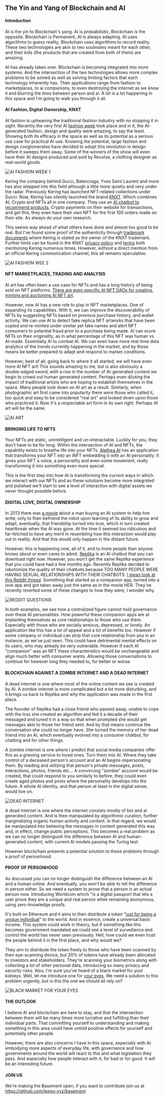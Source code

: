 ## The Yin and Yang of Blockchain and AI

#### Introduction 
AI is the yin to Blockchain's yang. AI is probabilistic, Blockchain is the opposite. Blockchain is Permanent, AI is always adapting. AI uses algorithms to guess reality, Blockchain uses algorithms to record reality. These two technologies are akin to two soulmates meant for each other, and their kids (the products that are created from both of them) are amazing.

AI has already taken over. Blockchain is becoming integrated into more systems. And the intersection of the two technologies allows more complex problems to be solved as well as solving limiting factors that each technology inherently has. Their applications range from fashion to marketplaces, to ai companions, to even destroying the internet as we know it and blurring the lines between person and ai. A lot is a lot happening in this space and I'm going to walk you through it all. 

#### AI Fashion, Digital Ownership, KNXT
AI fashion is upheaving the traditional fashion industry with no stopping it in sight. Recently the very first AI [fashion week](https://fashionweek.ai/) took place and in it, the AI-generated fashion, design and quality were amazing, to say the least. Showing both its efficacy in the space as well as its potential as a serious use case for practical AI use. Knowing the potential, large fashion and design conglomerates have decided to adopt this revolution in design before it sweeps them away. Some of the winners of the show will even have their AI designs produced and sold by Revolve, a clothing designer as real-world goods. 

![AI FASHION WEEK 1](p1.png)

Kering the company behind Gucci, Balenciaga, Yves Saint Laurent and more has also stepped into this field although a little more quietly and very under the radar. Previously Kering has launched NFT-related collections under Gucci. Now, Kering has silently launched the brand [KNXT](https://www.knxt-boutique.com/). Which combines AI, Crypto and NFTs all in one company. They use an [AI chatbot to recommend products](https://www.knxt-madeline.com/chat), Crypto payments on their website for transactions, and get this, they even have their own NFT for the first 100 orders made on their site. As always do your own research.

This seems way ahead of what others have done and almost too good to be real. But I've found some proof of the authenticity through [trademark documents](https://trademarks.justia.com/793/32/knxt-79332972.html) where Kering is stated as the owner of the KNXT trademark. Further hints can be found in the KNXT [privacy policy](https://www.knxt-boutique.com/privacy) and [terms](https://www.knxt-boutique.com/terms) both mentioning Kering numerous times. However, without a direct mention from an official Kering communication channel, this all remains speculative.

![AI FASHION WEE 2](p4.png)

#### NFT MARKETPLACES, TRADING AND ANALYSIS
AI art has often been a use case for NFTs and has a long history of being sold on NFT platforms. [There are even specific AI NFT DAOs for creating, minting and auctioning AI NFT art](https://www.botto.com/). 

However, now AI has a new role to play in NFT marketplaces. One of expanding its capabilities. With it, we can improve the discoverability of NFTs by suggesting NFTs based on previous purchase history, and wallet activity. We can use AI to detect fake replica NFT artworks that have been copied and re-minted under similar yet fake names and alert NFT consumers to potential fraud prior to a purchase being made. AI can score NFTs on their originality, as in what percentage of this NFT was human vs AI-made. Essentially AI to combat AI. We can even have more real-time data analytics of the trends currently happening in the market, and by those means be better prepared to adapt and respond to market conditions. 

However, best of all, going back to where it all started, we will have even more AI NFT art! This sounds amazing to me, but is also obviously a double-edged sword, with a rise in the number of AI-generated content we begin to crowd out human generated content. Perhaps even diluting the impact of traditional artists who are hoping to establish themselves in the space. Many people look down on AI art as a result. Similarly, when photographic art first came into popularity there were those who called it, too quick and easy to be considered "real art" and looked down upon those who practiced it. Now it's a respectable art form in its own right. Perhaps AI art will be the same.

![AI ART](p2.jpg)

#### BRINGING LIFE TO NFTS
Your NFTs are static, unintelligent and un-interactable. Luckily for you, they don't have to be for long. Within the intersection of AI and NFTs, the capability exists to breathe life into your NFTs. [Alethea AI](https://twitter.com/real_alethea/status/1678760436194492417) has an application that transforms your NFT into an iNFT embedding it with an AI personality. It gives your NFT a voice, a personality and even some movement, really transforming it into something even more special.

This is the first step into how AI is transforming the current ways in which we interact with our NFTs and as these solutions become more integrated and polished we'll start to see a level of interaction with digital assets we never thought possible before.

#### DIGITAL LOVE, DIGITAL OWNERSHIP
In 2013 there was [a movie](https://www.youtube.com/watch?v=ne6p6MfLBxc) about a man buying an AI system to help him write, only to then befriend the robot upon learning of its ability to grow and adapt, eventually, that friendship turned into love, which in turn created heartbreak when the AI was gone. At the time it seemed too ridiculous and far-fetched to have any merit in resembling how this interaction would play out in reality. And that this would only happen in the distant future. 


However, this is happening now, all of it, and to more people than anyone knows about or even cares to admit. [Replika](https://replika.com/) is an AI chatbot that you can download right now. However, you won't get the same Replika experience that you could have had a few months ago. Recently Replika decided to lobotomize the quality of their chatbots because TOO MANY PEOPLE WERE HAVING SEXUAL RELATIONSHIPS WITH THEIR CHATBOTS. [I mean look at this Reddit thread](https://www.reddit.com/r/replika/comments/lxfh0m/sex_with_replika/). Something that started as a companion app, turned into a love app and got taken away just the same as in the movie HER. They've recently reverted some of these changes to how they were, I wonder why.

![REDDIT QUESTIONS](p3.png)

In both examples, we see how a centralized figure cannot hold governance over these AI personalities. How powerful these companion apps are at implanting themselves as core relationships to those who use them. Especially with those who are socially anxious, depressed, or lonely. An application like this has a lot of appeal and a lot of benefits too. However if some company or individual can strip that core relationship from you in an instance, as we've just seen. This could have detrimental mental effects on its users, who may already be very vulnerable. However if each AI "companion" was an NFT these characteristics would be unchangeable and align much better with consumer wants. Allowing those conversations to continue for however long they needed to, for better or worse.

#### BLOCKCHAIN AGAINST A ZOMBIE INTERNET AND A DEAD INTERNET
A dead internet is one where most of the online content we see is created by AI. A zombie internet is more complicated but a lot more disturbing, and it brings us back to Replika and why the application was made in the first place. 

The founder of Replika had a close friend who passed away, unable to cope with the loss she created an algorithm and fed it a decade of their messaged and tuned it in a way so that when prompted she would get messages akin to those her friend sent. And by that means continue the conversation she could no longer have. She turned the memory of her dead friend into an AI, which eventually evolved into a consumer chatbot, for chatting and for other things.

A zombie internet is one where I predict that social media companies offer this as a grieving service to loved ones. Turn them into AI. Where they take control of a deceased person's account and an AI begins impersonating them. By reading and utilizing that person's private messages, posts, interactions, photos, friends etc... A convincing "zombie" account would be created, that could respond to you similarly to before, they could even create aged photos and posts where the personality develops into the future. A whole AI identity, and that person at least in the digital sense, would live on.

![DEAD INTERNET](p7.jpg)

A dead internet is one where the internet consists mostly of bot and ai generated content. And is then manipulated by algorithmic curation, further marginalizing organic human activity and content. In that regard, we would be manipulated into believing the messages in content generated this way and, in effect, change public perceptions. This becomes a real problem as we can no longer distinguish the difference between AI and human-generated content, with current AI models passing the Turing test.

However blockchain presents a potential solution to these problems through a proof of personhood.


#### PROOF OF PERSONHOOD
As discussed you can no longer distinguish the difference between an AI and a human online. And eventually, you won't be able to tell the difference in person either. So we need a system to prove that a person is an actual person now. Introducing Worldcoin which "is a digital passport that lets a user prove they are a unique and real person while remaining anonymous, using zero-knowledge proofs. 

It's built on Ethereum and it aims to then distribute a token "[just for being a unique individual](https://www.context.news/big-tech/what-is-worldcoin-and-what-does-it-mean-for-our-privacy)" to the world. And in essence, create a universal basic income. This system could work in theory, but if something like this becomes government mandated we could see a level of surveillance and control the world has never seen previously. Hell, how could we even trust the people behind it in the first place, and why would we?

They aim to distribute the token freely to those who have been scanned by their eye-scanning device, but 20% of tokens have already been allocated to investors and stakeholders. They're scanning your biometrics along with collecting a lot of other personal data, introducing so many privacy and security risks. Also, I'm sure you've heard of a black market for your kidneys. Well, let me introduce one for [your eyes](https://www.coindesk.com/policy/2023/05/24/black-market-for-worldcoin-credentials-pops-up-in-china/). We need a solution to this problem urgently, but is this the one we should all rely on?

![BLACK MARKET FOR YOUR EYES](p5.png)

#### THE OUTLOOK
I believe AI and blockchain are here to stay, and that the intersection between them will be many times more lucrative and fulfilling than their individual parts. That committing yourself to understanding and making something in this area could have untold positive effects for yourself and potentially other people. 

However, there are also concerns I have in this space, especially with AI embodying more aspects of everyday life, with governance and how governments around the world will react to this and what legislation they pass. And especially how people interact with it, for bad or for good. It will be an interesting future.

#### JOIN US

We're making the Basement open, if you want to contribute join us at https://github.com/jpegy-xyz/basement
